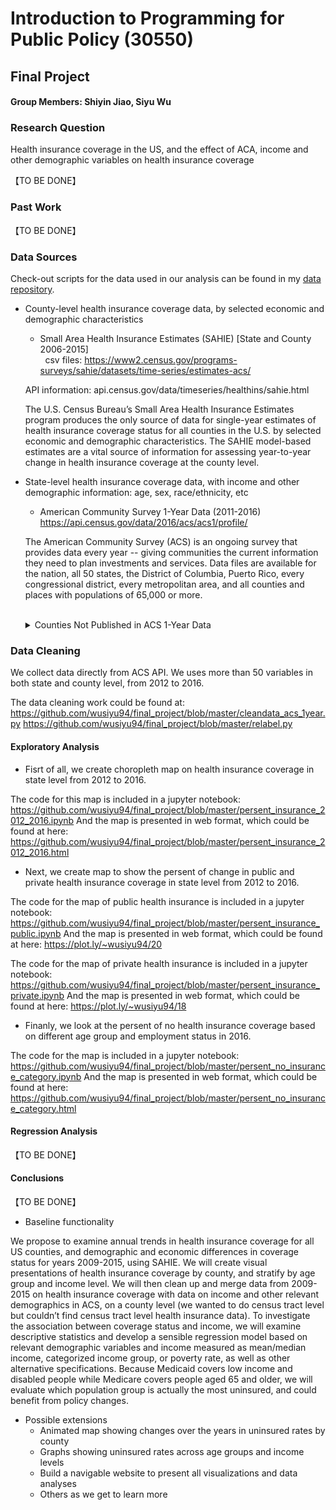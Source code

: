 # Introduction to Programming for Public Policy (30550)
## Final Project
#### Group Members: Shiyin Jiao, Siyu Wu

### Research Question
Health insurance coverage in the US, and the effect of ACA, income and other demographic variables on health insurance coverage

【TO BE DONE】

### Past Work     

【TO BE DONE】

### Data Sources
Check-out scripts for the data used in our analysis can be found in my [data repository](https://github.com/wusiyu94/final_project/tree/master/data).  

* County-level health insurance coverage data, by selected economic and demographic characteristics

   * Small Area Health Insurance Estimates (SAHIE) [State and County 2006-2015]  
   csv files: https://www2.census.gov/programs-surveys/sahie/datasets/time-series/estimates-acs/  
   
   API information: api.census.gov/data/timeseries/healthins/sahie.html
   
   The U.S. Census Bureau’s Small Area Health Insurance Estimates program produces the only source of data for single-year estimates of health insurance coverage status for all counties in the U.S. by selected economic and demographic characteristics. The SAHIE model-based estimates are a vital source of information for assessing year-to-year change in health insurance coverage at the county level.

* State-level health insurance coverage data, with income and other demographic information: age, sex, race/ethnicity, etc

   * American Community Survey 1-Year Data (2011-2016)  
   https://api.census.gov/data/2016/acs/acs1/profile/  

   The American Community Survey (ACS) is an ongoing survey that provides data every year -- giving communities the current information they need to plan investments and services. Data files are available for the nation, all 50 states, the District of Columbia, Puerto Rico, every congressional district, every metropolitan area, and all counties and places with populations of 65,000 or more.  
&nbsp;<details><summary>Counties Not Published in ACS 1-Year Data</summary>
Approximately 74 percent or 2,323 of U.S. counties do not have 1-year estimates of health insurance coverage. However, the ACS 1-year county-level estimates cover 85 percent of the total U.S. population.  
Counties Not Published in the ACS 1-Year Estimates, 2015:
![alt text](https://github.com/wusiyu94/final_project/blob/master/Counties%20Not%20Published%20in%20the%20ACS%201-Year%20Estimates%2C%202015.png "Counties Not Published in the ACS 1-Year Estimates, 2015")  
</details>

### Data Cleaning

We collect data directly from ACS API. We uses more than 50 variables in both state and county level, from 2012 to 2016.

The data cleaning work could be found at:
https://github.com/wusiyu94/final_project/blob/master/cleandata_acs_1year.py
https://github.com/wusiyu94/final_project/blob/master/relabel.py


#### Exploratory Analysis

* Fisrt of all, we create choropleth map on health insurance coverage in state level from 2012 to 2016.

The code for this map is included in a jupyter notebook:
https://github.com/wusiyu94/final_project/blob/master/persent_insurance_2012_2016.ipynb 
And the map is presented in web format, which could be found at here:
https://github.com/wusiyu94/final_project/blob/master/persent_insurance_2012_2016.html

* Next, we create map to show the persent of change in public and private health insurance coverage in state level from 2012 to 2016.

The code for the map of public health insurance is included in a jupyter notebook:
https://github.com/wusiyu94/final_project/blob/master/persent_insurance_public.ipynb
And the map is presented in web format, which could be found at here: 
https://plot.ly/~wusiyu94/20

The code for the map of private health insurance is included in a jupyter notebook:
https://github.com/wusiyu94/final_project/blob/master/persent_insurance_private.ipynb
And the map is presented in web format, which could be found at here: 
https://plot.ly/~wusiyu94/18

* Finanly, we look at the persent of no health insurance coverage based on different age group and employment status in 2016. 

The code for the map is included in a jupyter notebook:
https://github.com/wusiyu94/final_project/blob/master/persent_no_insurance_category.ipynb
And the map is presented in web format, which could be found at here: 
https://github.com/wusiyu94/final_project/blob/master/persent_no_insurance_category.html


#### Regression Analysis

【TO BE DONE】

#### Conclusions

【TO BE DONE】

*	Baseline functionality

We propose to examine annual trends in health insurance coverage for all US counties, and demographic and economic differences in coverage status for years 2009-2015, using SAHIE. We will create visual presentations of health insurance coverage by county, and stratify by age group and income level. We will then clean up and merge data from 2009-2015 on health insurance coverage with data on income and other relevant demographics in ACS, on a county level (we wanted to do census tract level but couldn’t find census tract level health insurance data). To investigate the association between coverage status and income, we will examine descriptive statistics and develop a sensible regression model based on relevant demographic variables and income measured as mean/median income, categorized income group, or poverty rate, as well as other alternative specifications. Because Medicaid covers low income and disabled people while Medicare covers people aged 65 and older, we will evaluate which population group is actually the most uninsured, and could benefit from policy changes.

* Possible extensions
  * Animated map showing changes over the years in uninsured rates by county
  * Graphs showing uninsured rates across age groups and income levels
  * Build a navigable website to present all visualizations and data analyses  
  * Others as we get to learn more
